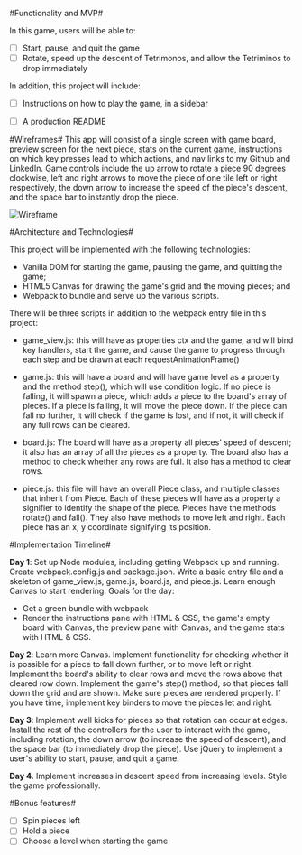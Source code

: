 #Functionality and MVP#

In this game, users will be able to:
- [ ] Start, pause, and quit the game
- [ ] Rotate, speed up the descent of Tetrimonos, and allow the Tetriminos to drop immediately

In addition, this project will include:
- [ ] Instructions on how to play the game, in a sidebar
- [ ] A production README


#Wireframes#
This app will consist of a single screen with game board, preview screen for the next piece, stats on the current game, instructions on which key presses lead to which actions, and nav links to my Github and LinkedIn. Game controls include the up arrow to rotate a piece 90 degrees clockwise, left and right arrows to move the piece of one tile left or right respectively, the down arrow to increase the speed of the piece's descent, and the space bar to instantly drop the piece.


![Wireframe](/wireframe.png)

#Architecture and Technologies#

This project will be implemented with the following technologies:
* Vanilla DOM for starting the game, pausing the game, and quitting the game;
* HTML5 Canvas for drawing the game's grid and the moving pieces; and
* Webpack to bundle and serve up the various scripts.

There will be three scripts in addition to the webpack entry file in this project:
* game_view.js: this will have as properties ctx and the game, and will bind key handlers, start the game, and cause the game to progress through each step and be drawn at each requestAnimationFrame()

* game.js: this will have a board and will have game level as a property and the method step(), which will use condition logic. If no piece is falling, it will spawn a piece, which adds a piece to the board's array of pieces. If a piece is falling, it will move the piece down. If the piece can fall no further, it will check if the game is lost, and if not, it will check if any full rows can be cleared.

* board.js: The board will have as a property all pieces' speed of descent; it also has an array of all the pieces as a property. The board also has a method to check whether any rows are full. It also has a method to clear rows.

* piece.js: this file will have an overall Piece class, and multiple classes that inherit from Piece. Each of these pieces will have as a property a signifier to identify the shape of the piece. Pieces have the methods rotate() and fall(). They also have methods to move left and right. Each piece has an x, y coordinate signifying its position.

#Implementation Timeline#

**Day 1**: Set up Node modules, including getting Webpack up and running. Create webpack.config.js and package.json. Write a basic entry file and a skeleton of game_view.js, game.js, board.js, and piece.js. Learn enough Canvas to start rendering. Goals for the day:
* Get a green bundle with webpack
* Render the instructions pane with HTML & CSS, the game's empty board with Canvas, the preview pane with Canvas, and the game stats with HTML & CSS.

**Day 2**: Learn more Canvas. Implement functionality for checking whether it is possible for a piece to fall down further, or to move left or right. Implement the board's ability to clear rows and move the rows above that cleared row down. Implement the game's step() method, so that pieces fall down the grid and are shown. Make sure pieces are rendered properly. If you have time, implement key binders to move the pieces let and right.

**Day 3**: Implement wall kicks for pieces so that rotation can occur at edges. Install the rest of the controllers for the user to interact with the game, including rotation, the down arrow (to increase the speed of descent), and the space bar (to immediately drop the piece). Use jQuery to implement a user's ability to start, pause, and quit a game.

**Day 4**. Implement increases in descent speed from increasing levels. Style the game professionally.


#Bonus features#
- [ ] Spin pieces left
- [ ] Hold a piece
- [ ] Choose a level when starting the game
